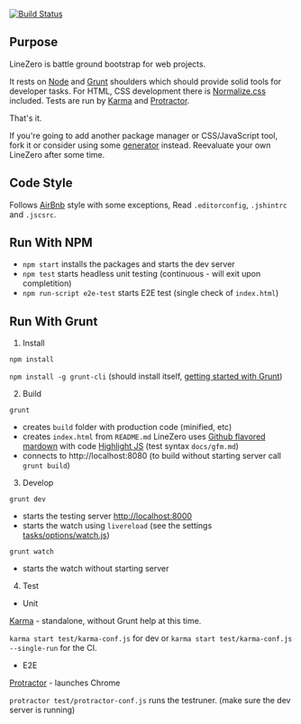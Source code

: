 [![Build Status](https://travis-ci.org/uicoded/linezero.svg?branch=master)](https://travis-ci.org/uicoded/linezero)

## Purpose

LineZero is battle ground bootstrap for web projects.
 
It rests on [Node](http://nodejs.org) and [Grunt](http://www.gruntjs.org/) shoulders which should provide solid tools for developer tasks.
For HTML, CSS development there is [Normalize.css](http://necolas.github.io/normalize.css/) included.
Tests are run by [Karma](http://karma-runner.github.io) and [Protractor](http://angular.github.io/protractor/#/).

That's it.

If you're going to add another package manager or CSS/JavaScript tool, fork it or consider using some [generator](http://yeoman.io/generators/) instead.
Reevaluate your own LineZero after some time.

## Code Style

Follows [AirBnb](https://github.com/airbnb/javascript) style with some exceptions, Read `.editorconfig`, `.jshintrc` and `.jscsrc`.


## Run With NPM

 * `npm start` installs the packages and starts the dev server
 * `npm test` starts headless unit testing (continuous - will exit upon completition)
 * `npm run-script e2e-test` starts E2E test (single check of `index.html`)


## Run With Grunt

1. Install

  `npm install`

  `npm install -g grunt-cli` (should install itself, [getting started with Grunt](http://gruntjs.com/getting-started))

2. Build

  `grunt`

  - creates `build` folder with production code (minified, etc)
  - creates `index.html` from `README.md` 
    LineZero uses [Github flavored mardown](https://help.github.com/articles/github-flavored-markdown/)
    with code [Highlight JS](https://highlightjs.org/) (test syntax `docs/gfm.md`)
  - connects to http://localhost:8080 (to build without starting server call `grunt build`)

3. Develop

  `grunt dev`

  - starts the testing server [http://localhost:8000](http://localhost:8000)
  - starts the watch using `livereload` (see the settings [tasks/options/watch.js](http://localhost:8000/tasks/options/watch.js))
  
  `grunt watch`
  
  - starts the watch without starting server
   
4. Test

  * Unit

  [Karma](http://karma-runner.github.io/) - standalone, without Grunt help at this time.

  `karma start test/karma-conf.js` for dev or `karma start test/karma-conf.js --single-run` for the CI. 

  * E2E

  [Protractor](http://angular.github.io/protractor/) - launches Chrome

  `protractor test/protractor-conf.js` runs the testruner. (make sure the dev server is running)


